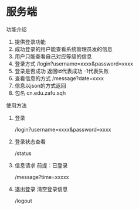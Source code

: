 # 服务端

功能介绍

1. 提供登录功能
2. 成功登录的用户能查看系统管理员发的信息
3. 用户只能查看自己对应等级的信息
4. 登录方式 /login?username=xxxx&password=xxxx
5. 登录是否成功 返回id代表成功 -1代表失败
6. 查看信息的方式 /message?date=xxxx
7. 信息以json的方式返回
8. 包名 cn.edu.zafu.sqh


使用方法

1. 登录

   /login?username=xxxx&password=xxxx

2. 登录状态查看

   /status

3. 信息请求 前提：已登录

   /message?time=xxxxx

4. 退出登录 清空登录信息

   /logout
